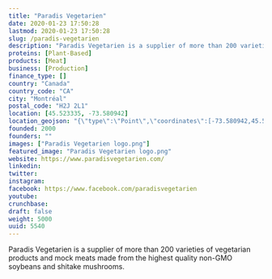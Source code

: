 ```yaml
---
title: "Paradis Vegetarien"
date: 2020-01-23 17:50:28
lastmod: 2020-01-23 17:50:28
slug: /paradis-vegetarien
description: "Paradis Vegetarien is a supplier of more than 200 varieties of vegetarian products and mock meats made from the highest quality non-GMO soybeans and shitake mushrooms."
proteins: [Plant-Based]
products: [Meat]
business: [Production]
finance_type: []
country: "Canada"
country_code: "CA"
city: "Montréal"
postal_code: "H2J 2L1"
location: [45.523335, -73.580942]
location_geojson: "{\"type\":\"Point\",\"coordinates\":[-73.580942,45.523335]}"
founded: 2000
founders: ""
images: ["Paradis Vegetarien logo.png"]
featured_image: "Paradis Vegetarien logo.png"
website: https://www.paradisvegetarien.com/
linkedin: 
twitter: 
instagram: 
facebook: https://www.facebook.com/paradisvegetarien
youtube: 
crunchbase: 
draft: false
weight: 5000
uuid: 5540
---
```

Paradis Vegetarien is a supplier of more than 200 varieties of vegetarian products and mock meats made from the highest quality non-GMO soybeans and shitake mushrooms.
